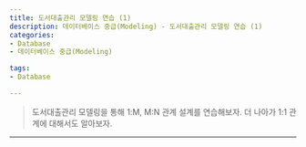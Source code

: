 ```yaml
---
title: 도서대출관리 모델링 연습 (1)
description: 데이터베이스 중급(Modeling) - 도서대출관리 모델링 연습 (1)
categories:
- Database
- 데이터베이스 중급(Modeling)

tags:
- Database

---
```


> 도서대출관리 모델링을 통해 1:M, M:N 관계 설계를 연습해보자. 더 나아가 1:1 관계에 대해서도 알아보자.

<!-- more -->



---

